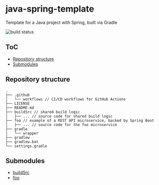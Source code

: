 # java-spring-template

Template for a Java project with Spring, built via Gradle

![build status](https://github.com/stanmavs/java-spring-template/actions/workflows/ci.yml/badge.svg?branch=main)

## ToC

- [Repository structure](#repository-structure)
- [Submodules](#submodules)

## Repository structure

```
.
├── .github
│   └── workflows // CI/CD workflows for GitHub Actions
├── LICENSE
├── README.md
├── buildSrc // shared build logic
│   ├── ... // source code for shared build logic
├── foo // example of a REST API microservice, backed by Spring Boot
│   ├── ... // source code for the foo microservice
├── gradle
│   └── wrapper
├── gradlew
├── gradlew.bat
└── settings.gradle
```

## Submodules

- [buildSrc](./buildSrc/README.md)
- [foo](./foo/README.md)